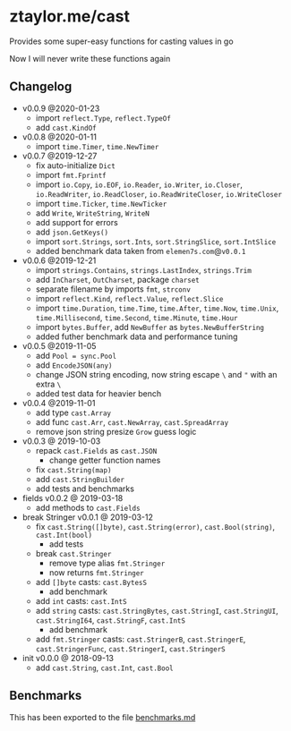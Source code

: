 # ztaylor.me/cast

Provides some super-easy functions for casting values in go

Now I will never write these functions again

## Changelog

- v0.0.9 @2020-01-23
  - import `reflect.Type`, `reflect.TypeOf`
  - add `cast.KindOf`
- v0.0.8 @2020-01-11
  - import `time.Timer`, `time.NewTimer`
- v0.0.7 @2019-12-27
  - fix auto-initialize `Dict`
  - import `fmt.Fprintf`
  - import `io.Copy`, `io.EOF`, `io.Reader`, `io.Writer`, `io.Closer`, `io.ReadWriter`, `io.ReadCloser`, `io.ReadWriteCloser`, `io.WriteCloser`
  - import `time.Ticker`, `time.NewTicker`
  - add `Write`, `WriteString`, `WriteN`
  - add support for errors
  - add `json.GetKeys()`
  - import `sort.Strings`, `sort.Ints`, `sort.StringSlice`, `sort.IntSlice`
  - added benchmark data taken from `elemen7s.com`@`v0.0.1`
- v0.0.6 @2019-12-21
  - import `strings.Contains`, `strings.LastIndex`, `strings.Trim`
  - add `InCharset`, `OutCharset`, package `charset`
  - separate filename by imports `fmt`, `strconv`
  - import `reflect.Kind`, `reflect.Value`, `reflect.Slice`
  - import `time.Duration`, `time.Time`, `time.After`, `time.Now`, `time.Unix`, `time.Millisecond`, `time.Second`, `time.Minute`, `time.Hour`
  - import `bytes.Buffer`, add `NewBuffer` as `bytes.NewBufferString`
  - added futher benchmark data and performance tuning
- v0.0.5 @2019-11-05
  - add `Pool = sync.Pool`
  - add `EncodeJSON(any)`
  - change JSON string encoding, now string escape `\` and `"` with an extra `\`
  - added test data for heavier bench
- v0.0.4 @2019-11-01
  - add type `cast.Array`
  - add func `cast.Arr`, `cast.NewArray`, `cast.SpreadArray`
  - remove json string presize `Grow` guess logic
- v0.0.3 @ 2019-10-03
  - repack `cast.Fields` as `cast.JSON`
    - change getter function names
  - fix `cast.String(map)`
  - add `cast.StringBuilder`
  - add tests and benchmarks
- fields v0.0.2 @ 2019-03-18
  - add methods to `cast.Fields`
- break Stringer v0.0.1 @ 2019-03-12
  - fix `cast.String([]byte)`, `cast.String(error)`, `cast.Bool(string)`, `cast.Int(bool)`
    - add tests
  - break `cast.Stringer`
    - remove type alias `fmt.Stringer`
    - now returns `fmt.Stringer`
  - add `[]byte` casts: `cast.BytesS`
    - add benchmark
  - add `int` casts: `cast.IntS`
  - add `string` casts: `cast.StringBytes`, `cast.StringI`, `cast.StringUI`, `cast.StringI64`, `cast.StringF`, `cast.IntS`
    - add benchmark
  - add `fmt.Stringer` casts: `cast.StringerB`, `cast.StringerE`, `cast.StringerFunc`, `cast.StringerI`, `cast.StringerS`
- init v0.0.0 @ 2018-09-13
  - add `cast.String`, `cast.Int`, `cast.Bool`

## Benchmarks

This has been exported to the file [benchmarks.md](benchmarks.md)
